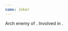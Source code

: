 ```yaml
---
name: Joker
---
```


Arch enemy of <Being name="Batman"/>. Involved in <Event name="A Death In The Family"/>.

